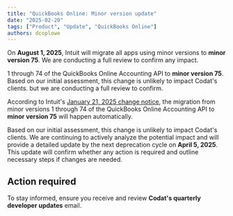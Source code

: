 ```yaml
---
title: "QuickBooks Online: Minor version update"
date: "2025-02-20"
tags: ["Product", "Update", "QuickBooks Online"]
authors: dcoplowe
---
```


On **August 1, 2025**, Intuit will migrate all apps using minor versions to **minor version 75**. We are conducting a full review to confirm any impact. 


1 through 74 of the QuickBooks Online Accounting API to **minor version 75**. Based on our initial assessment, this change is unlikely to impact Codat's clients.  but we are conducting a full review to confirm.

<!--truncate-->

According to Intuit's [January 21, 2025 change notice](https://blogs.intuit.com/2025/01/21/changes-to-our-accounting-api-that-may-impact-your-application/), the migration from minor versions 1 through 74 of the QuickBooks Online Accounting API to **minor version 75** will happen automatically. 

Based on our initial assessment, this change is unlikely to impact Codat's clients. We are continuing to actively analyze the potential impact and will provide a detailed update by the next deprecation cycle on **April 5, 2025**. This update will confirm whether any action is required and outline necessary steps if changes are needed.

## Action required

To stay informed, ensure you receive and review **Codat's quarterly developer updates** email.
